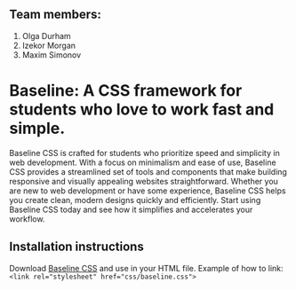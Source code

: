 ## Team members:
1. Olga Durham
2. Izekor Morgan
3. Maxim Simonov

# Baseline: A CSS framework for students who love to work fast and simple.
Baseline CSS is crafted for students who prioritize speed and simplicity in web development. With a focus on minimalism and ease of use, Baseline CSS provides a streamlined set of tools and components that make building responsive and visually appealing websites straightforward. Whether you are new to web development or have some experience, Baseline CSS helps you create clean, modern designs quickly and efficiently. Start using Baseline CSS today and see how it simplifies and accelerates your workflow. 

## Installation instructions
Download [Baseline CSS](./css/baseline.css) and use in your HTML file.
Example of how to link: `<link rel="stylesheet" href="css/baseline.css">`

